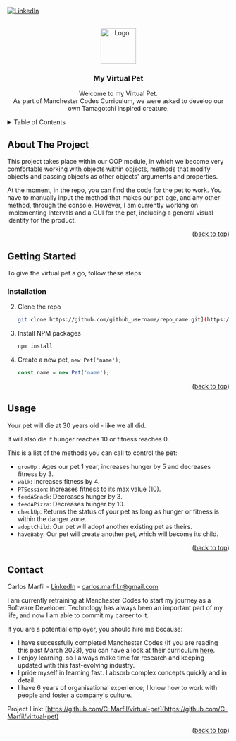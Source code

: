 <a name="readme-top"></a>



<!-- PROJECT SHIELDS -->
[![LinkedIn][linkedin-shield]][linkedin-url]

<!-- PROJECT LOGO -->
<br />
<div align="center">
  <a href="https://github.com/C-Marfil/virtual-pet">
    <img src="images/logo.png" alt="Logo" width="80" height="80">
  </a>

<h3 align="center">My Virtual Pet</h3>

  <p align="center">
    Welcome to my Virtual Pet. 
    <br />
    As part of Manchester Codes Curriculum, we were asked to develop our own Tamagotchi inspired creature.
  </p>
</div>



<!-- TABLE OF CONTENTS -->
<details>
  <summary>Table of Contents</summary>
  <ol>
    <li>
      <a href="#about-the-project">About The Project</a>
    </li>
  <li><a href="#installation">Installation</a></li>
    <li><a href="#usage">Usage</a></li>
    <li><a href="#contact">Contact</a></li>
  </ol>
</details>



<!-- ABOUT THE PROJECT -->
## About The Project

<!-- [![Product Name Screen Shot][product-screenshot]](https://example.com)-->
This project takes place within our OOP module, in which we become very comfortable working with objects within objects, methods that modify objects and passing objects as other objects' arguments and properties.

At the moment, in the repo, you can find the code for the pet to work. You have to manually input the method that makes our pet age, and any other method, through the console. However, I am currently working on implementing Intervals and a GUI for the pet, including a general visual identity for the product.

<p align="right">(<a href="#readme-top">back to top</a>)</p>


<!-- GETTING STARTED -->
## Getting Started

To give the virtual pet a go, follow these steps:

### Installation

2. Clone the repo
   ```sh
   git clone https://github.com/github_username/repo_name.git](https://github.com/C-Marfil/virtual-pet
   ```
3. Install NPM packages
   ```sh
   npm install
   ```
4. Create a new pet, `new Pet('name');`
   ```js
   const name = new Pet('name');
   ```

<p align="right">(<a href="#readme-top">back to top</a>)</p>

<!-- USAGE EXAMPLES -->
## Usage
Your pet will die at 30 years old - like we all did.

It will also die if hunger reaches 10 or fitness reaches 0.

This is a list of the methods you can call to control the pet:
- `growUp` : Ages our pet 1 year, increases hunger by 5 and decreases fitness by 3.
- `walk`: Increases fitness by 4.</li>
- `PTSession`: Increases fitness to its max value (10).
- `feedASnack`: Decreases hunger by 3.
- `feedAPizza`: Decreases hunger by 10.
- `checkUp`: Returns the status of your pet as long as hunger or fitness is within the danger zone.
- `adoptChild`: Our pet will adopt another existing pet as theirs.
- `haveBaby`: Our pet will create another pet, which will become its child.

<p align="right">(<a href="#readme-top">back to top</a>)</p>

<!-- CONTACT -->
## Contact

Carlos Marfil - <a href='https://www.linkedin.com/in/carlos-marfil-55875324a/'>LinkedIn</a> - carlos.marfil.r@gmail.com

I am currently retraining at Manchester Codes to start my journey as a Software Developer. Technology has always been an important part of my life, and now I am able to commit my career to it. 

If you are a potential employer, you should hire me because:

- I have successfully completed Manchester Codes (If you are reading this past March 2023), you can have a look at their curriculum <a href='https://www.manchestercodes.com/why-manchester-codes'>here</a>.
- I enjoy learning, so I always make time for research and keeping updated with this fast-evolving industry.
- I pride myself in learning fast. I absorb complex concepts quickly and in detail.
- I have 6 years of organisational experience; I know how to work with people and foster a company's culture.

Project Link: [https://github.com/C-Marfil/virtual-pet](https://github.com/C-Marfil/virtual-pet)

<p align="right">(<a href="#readme-top">back to top</a>)</p>


<!-- MARKDOWN LINKS & IMAGES -->

[linkedin-shield]: https://img.shields.io/badge/-LinkedIn-black.svg?style=for-the-badge&logo=linkedin&colorB=555
[linkedin-url]: https://www.linkedin.com/in/carlos-marfil-55875324a/